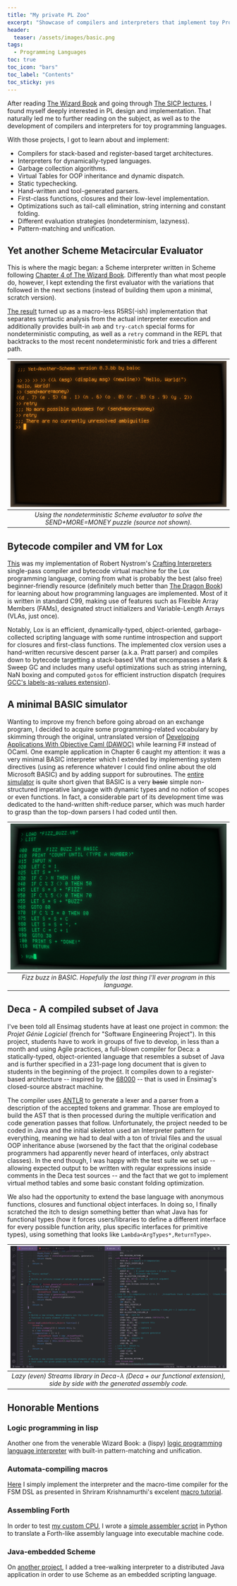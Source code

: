 ```yaml
---
title: "My private PL Zoo"
excerpt: "Showcase of compilers and interpreters that implement toy Programming Languages"
header:
  teaser: /assets/images/basic.png
tags:
  - Programming Languages
toc: true
toc_icon: "bars"
toc_label: "Contents"
toc_sticky: yes
---
```


After reading [The Wizard Book](https://mitpress.mit.edu/sites/default/files/sicp/full-text/book/book.html) and going through [The SICP lectures](https://www.youtube.com/playlist?list=PLE18841CABEA24090), I found myself deeply interested in PL design and implementation.
That naturally led me to further reading on the subject, as well as to the development of compilers and interpreters for toy programming languages.

With those projects, I got to learn about and implement:
- Compilers for stack-based and register-based target architectures.
- Interpreters for dynamically-typed languages.
- Garbage collection algorithms.
- Virtual Tables for OOP inheritance and dynamic dispatch.
- Static typechecking.
- Hand-written and tool-generated parsers.
- First-class functions, closures and their low-level implementation.
- Optimizations such as tail-call elimination, string interning and constant folding.
- Different evaluation strategies (nondeterminism, lazyness).
- Pattern-matching and unification.


Yet another Scheme Metacircular Evaluator
------

This is where the magic began: a Scheme interpreter written in Scheme following [Chapter 4 of The Wizard Book](https://mitpress.mit.edu/sites/default/files/sicp/full-text/book/book-Z-H-25.html#%_chap_4).
Differently than what most people do, however, I kept extending the first evaluator with the variations that followed in the next sections (instead of building them upon a minimal, scratch version).

[The result](https://gitlab.com/baioc/paradigms/-/blob/master/Scheme/sicp/lisp.scm) turned up as a macro-less R5RS(-ish) implementation that separates syntactic analysis from the actual interpreter execution and additionally provides built-in `amb` and `try-catch` special forms for nondeterministic computing, as well as a `retry` command in the REPL that backtracks to the most recent nondeterministic fork and tries a different path.

| ![](/assets/images/scheme.png) |
|:--:|
| *Using the nondeterministic Scheme evaluator to solve the SEND+MORE=MONEY puzzle (source not shown).* |

<!--scheme
(define (require pred)
  (if (not pred) (amb)))

(define (distinct? items)
  (cond ((null? items) true)
        ((null? (cdr items)) true)
        ((member (car items) (cdr items)) false)
        (else (distinct? (cdr items)))))

(define (send+more=money)
  (let ((d (amb 0 1 2 3 4 5 6 7 8 9))
        (e (amb 0 1 2 3 4 5 6 7 8 9))
        (m (amb 0 1 2 3 4 5 6 7 8 9))
        (n (amb 0 1 2 3 4 5 6 7 8 9))
        (o (amb 0 1 2 3 4 5 6 7 8 9))
        (r (amb 0 1 2 3 4 5 6 7 8 9))
        (s (amb 0 1 2 3 4 5 6 7 8 9))
        (y (amb 0 1 2 3 4 5 6 7 8 9)))
    (require (distinct? (list d e m n o r s y)))
    (require (not (= s 0)))
    (require (not (= m 0)))
    (let ((send  (+             (* 1000 s) (* 100 e) (* 10 n) (* 1 d)))
          (more  (+             (* 1000 m) (* 100 o) (* 10 r) (* 1 e)))
          (money (+ (* 10000 m) (* 1000 o) (* 100 n) (* 10 e) (* 1 y))))
      (require (= (+ send more) money))
      (list (cons 'd d)
            (cons 'e e)
            (cons 'm m)
            (cons 'n n)
            (cons 'o o)
            (cons 'r r)
            (cons 's s)
            (cons 'y y)))))
-->


Bytecode compiler and VM for Lox
------

[This](https://github.com/baioc/clox) was my implementation of Robert Nystrom's [Crafting Interpreters](https://www.craftinginterpreters.com/) single-pass compiler and bytecode virtual machine for the Lox programming language, coming from what is probably the best (also free) beginner-friendly resource (definitely much better than [The Dragon Book](https://en.wikipedia.org/wiki/Compilers:_Principles,_Techniques,_and_Tools)) for learning about how programming languages are implemented.
Most of it is written in standard C99, making use of features such as Flexible Array Members (FAMs), designated struct initializers and Variable-Length Arrays (VLAs, just once).

Notably, Lox is an efficient, dynamically-typed, object-oriented, garbage-collected scripting language with some runtime introspection and support for closures and first-class functions.
The implemented clox version uses a hand-written recursive descent parser (a.k.a. Pratt parser) and compiles down to bytecode targetting a stack-based VM that encompasses a Mark & Sweep GC and includes many useful optimizations such as string interning, NaN boxing and computed `goto`s for efficient instruction dispatch (requires [GCC's labels-as-values extension](https://gcc.gnu.org/onlinedocs/gcc/Labels-as-Values.html)).


A minimal BASIC simulator
------

Wanting to improve my french before going abroad on an exchange program, I decided to acquire some programming-related vocabulary by skimming through the original, untranslated version of [Developing Applications With Objective Caml (DAWOC)](http://caml.inria.fr/pub/docs/oreilly-book/) while learning F# instead of OCaml.
One example application in Chapter 6 caught my attention: it was a very minimal BASIC interpreter which I extended by implementing system directives (using as reference whatever I could find online about the old Microsoft BASIC) and by adding support for subroutines.
The [entire simulator](https://gitlab.com/baioc/paradigms/-/tree/master/F%23/basic) is quite short given that BASIC is a very ~~basic~~ simple non-structured imperative language with dynamic types and no notion of scopes or even functions.
In fact, a considerable part of its development time was dedicated to the hand-written shift-reduce parser, which was much harder to grasp than the top-down parsers I had coded until then.

| ![](/assets/images/basic.png) |
|:--:|
| *Fizz buzz in BASIC. Hopefully the last thing I'll ever program in this language.* |


Deca - A compiled subset of Java
------

I've been told all Ensimag students have at least one project in common: the *Projet Génie Logiciel* (french for "Software Engineering Project").
In this project, students have to work in groups of five to develop, in less than a month and using Agile practices, a full-blown compiler for Deca: a statically-typed, object-oriented language that resembles a subset of Java and is further specified in a 231-page long document that is given to students in the beginning of the project.
It compiles down to a register-based architecture -- inspired by the [68000](https://en.wikipedia.org/wiki/Motorola_68000) -- that is used in Ensimag's closed-source abstract machine.

The compiler uses [ANTLR](https://www.antlr.org/) to generate a lexer and a parser from a description of the accepted tokens and grammar.
Those are employed to build the AST that is then processed during the multiple verification and code generation passes that follow.
Unfortunately, the project needed to be coded in Java and the initial skeleton used an Interpreter pattern for everything, meaning we had to deal with a ton of trivial files and the usual OOP inheritance abuse (worsened by the fact that the original codebase programmers had apparently never heard of interfaces, only abstract classes).
In the end though, I was happy with the test suite we set up -- allowing expected output to be written with regular expressions inside comments in the Deca test sources -- and the fact that we got to implement virtual method tables and some basic constant folding optimization.

We also had the opportunity to extend the base language with anonymous functions, closures and functional object interfaces.
In doing so, I finally scratched the itch to design something better than what Java has for functional types (how it forces users/libraries to define a different interface for every possible function arity, plus specific interfaces for primitive types), using something that looks like `Lambda<ArgTypes*,ReturnType>`.

| ![](/assets/images/deca.png) |
|:--:|
| *Lazy (even) Streams library in Deca-λ (Deca + our functional extension), side by side with the generated assembly code.* |


Honorable Mentions
------

### Logic programming in lisp

Another one from the venerable Wizard Book: a (lispy) [logic programming language interpreter](https://gitlab.com/baioc/paradigms/-/blob/master/Scheme/sicp/prolisp.scm) with built-in pattern-matching and unification.

### Automata-compiling macros

[Here](https://gitlab.com/baioc/paradigms/-/blob/master/Scheme/misc/automata.scm) I simply implement the interpreter and the macro-time compiler for the FSM DSL as presented in Shriram Krishnamurthi's excelent [macro tutorial](https://cs.brown.edu/~sk/Publications/Papers/Published/sk-automata-macros/).

### Assembling Forth

In order to test [my custom CPU](https://baioc.github.io/portfolio/s4pu/), I wrote a [simple assembler script](https://gitlab.com/baioc/s4pu/-/tree/master/forth) in Python to translate a Forth-like assembly language into executable machine code.

### Java-embedded Scheme

On [another project](https://github.com/baioc/ArchwizardDuel), I added a tree-walking interpreter to a distributed Java application in order to use Scheme as an embedded scripting language.
